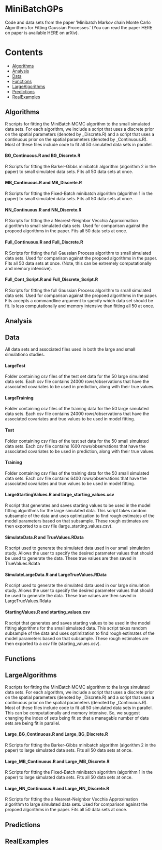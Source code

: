 # MiniBatchGPs
Code and data sets from the paper 'Minibatch Markov chain Monte Carlo Algorithms for Fitting Gaussian Processes.' (You can read the paper HERE on paper is available HERE on arXiv).

# Contents
 * [Algorithms](#algorithms)
 * [Analysis](#analysis)
 * [Data](#data)
 * [Functions](#functions)
 * [LargeAlgorithms](#largealgorithms)
 * [Predictions](#predictions)
 * [RealExamples](#realexamples)

## Algorithms
R scripts for fitting the MiniBatch MCMC algorithm to the small simulated data sets. For each algorithm, we include a script that uses a discrete prior on the spatial parameters (denoted by _Discrete.R) and a script that uses a continuous prior on the spatial parameters (denoted by _Continuous.R). Most of these files include code to fit all 50 simulated data sets in parallel. 

#### BG_Continuous.R and BG_Discrete.R
R Scripts for fitting the Barker-Gibbs minibatch algorithm (algorithm 2 in the paper) to small simulated data sets. Fits all 50 data sets at once. 

#### MB_Continuous.R and MB_Discrete.R
R Scripts for fitting the Fixed-Batch minibatch algorithm (algorithm 1 in the paper) to small simulated data sets. Fits all 50 data sets at once. 

#### NN_Continuous.R and NN_Discrete.R
R Scripts for fitting the a Nearest-Neighbor Vecchia Approximation algorithm to small simulated data sets. Used for comparison against the propoed algorithms in the paper. Fits all 50 data sets at once. 

#### Full_Continuous.R and Full_Discrete.R 
R Scripts for fitting the full Gaussian Process algorithm to small simulated data sets. Used for comparison against the propoed algorithms in the paper. Fits all 50 data sets at once. (Note, this can be extremely computationally and memory intensive). 

#### Full_Cont_Script.R and Full_Discrete_Script.R
R Scripts for fitting the full Gaussian Process algorithm to small simulated data sets. Used for comparison against the propoed algorithms in the paper. Fits accepts a commandline argument to specify which data set should be fit. Is less computationally and memory intensive than fitting all 50 at once. 

## Analysis

## Data
All data sets and associated files used in both the large and small simulationo studies. 

#### LargeTest
Folder containing csv files of the test set data for the 50 large simulated data sets. Each csv file contains 24000 rows/observations that have the associated covariates to be used in prediction, along with their true values.

#### LargeTraining
Folder containing csv files of the training data for the 50 large simulated data sets. Each csv file contains 24000 rows/observations that have the associated covariates and true values to be used in model fitting.

#### Test
Folder containing csv files of the test set data for the 50 small simulated data sets. Each csv file contains 1600 rows/observations that have the associated covariates to be used in prediction, along with their true values.

#### Training
Folder containing csv files of the training data for the 50 small simulated data sets. Each csv file contains 6400 rows/observations that have the associated covariates and true values to be used in model fitting.

#### LargeStartingValues.R and large_starting_values.csv
R script that generates and saves starting values to be used in the model fitting algorithms for the large simulated data. This script takes random subsample of the data and uses optimization to find rough estimates of the model parameters based on that subsample. These rough estimates are then exported to a csv file (large_starting_values.csv).  

#### SimulateData.R and TrueValues.RData
R script used to generate the simulated data used in our small simulation study. Allows the user to specify the desired parameter values that should be used to generate the data. These true values are then saved in TrueValues.Rdata

#### SimulateLargeData.R and LargeTrueValues.RData
R script used to generate the simulated data used in our large simulation study. Allows the user to specify the desired parameter values that should be used to generate the data. These true values are then saved in LargeTrueValues.Rdata

#### StartingValues.R and starting_values.csv
R script that generates and saves starting values to be used in the model fitting algorithms for the small simulated data. This script takes random subsample of the data and uses optimization to find rough estimates of the model parameters based on that subsample. These rough estimates are then exported to a csv file (starting_values.csv). 

## Functions

## LargeAlgorithms
R scripts for fitting the MiniBatch MCMC algorithm to the large simulated data sets. For each algorithm, we include a script that uses a discrete prior on the spatial parameters (denoted by _Discrete.R) and a script that uses a continuous prior on the spatial parameters (denoted by _Continuous.R). Most of these files include code to fit all 50 simulated data sets in parallel. This can be computationally and memory intensive. So, we suggest changing the index of sets being fit so that a managable number of data sets are being fit in parallel. 

#### Large_BG_Continuous.R and Large_BG_Discrete.R
R Scripts for fitting the Barker-Gibbs minibatch algorithm (algorithm 2 in the paper) to large simulated data sets. Fits all 50 data sets at once. 

#### Large_MB_Continuous.R and Large_MB_Discrete.R
R Scripts for fitting the Fixed-Batch minibatch algorithm (algorithm 1 in the paper) to large simulated data sets. Fits all 50 data sets at once. 

#### Large_NN_Continuous.R and Large_NN_Discrete.R
R Scripts for fitting the a Nearest-Neighbor Vecchia Approximation algorithm to large simulated data sets. Used for comparison against the propoed algorithms in the paper. Fits all 50 data sets at once. 

## Predictions

## RealExamples


